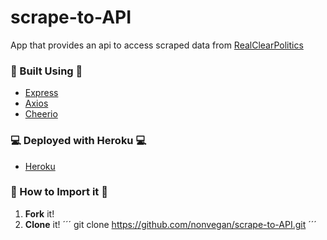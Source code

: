 # scrape-to-API

App that provides an api to access scraped data from [RealClearPolitics](https://www.realclearpolitics.com/)
### 🔧 Built Using 🔧
* [Express](https://www.npmjs.com/package/express)
* [Axios](https://www.npmjs.com/package/axios)
* [Cheerio](https://www.npmjs.com/package/cheerio)

### 💻 Deployed with Heroku  💻
* [Heroku](https://scrape-to-api.herokuapp.com/)
 

### 🔌 How to Import it 🔌
1. **Fork** it! 
2. **Clone** it!
        ´´´
        git clone https://github.com/nonvegan/scrape-to-API.git
        ´´´
